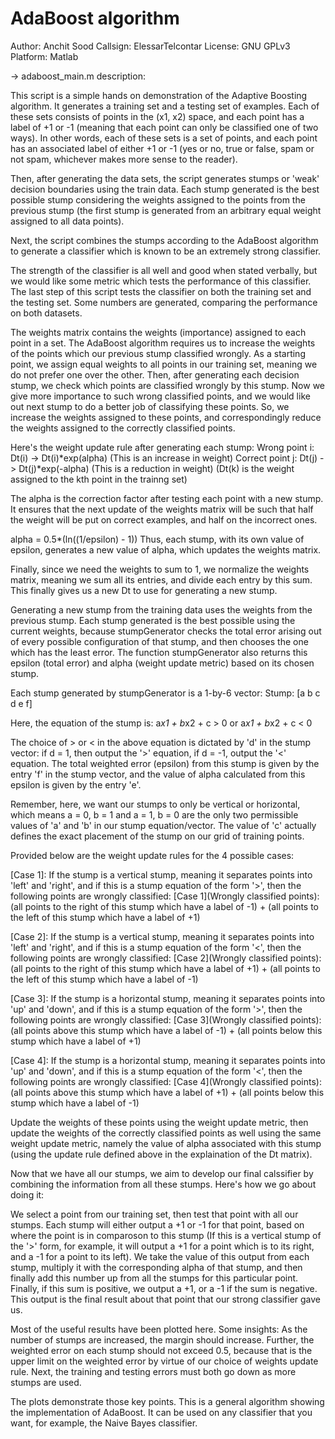 # AdaBoost algorithm

Author: Anchit Sood
Callsign: ElessarTelcontar
License: GNU GPLv3
Platform: Matlab


-> adaboost_main.m description:

This script is a simple hands on demonstration of the Adaptive Boosting
algorithm. It generates a training set and a testing set of examples.
Each of these sets consists of points in the (x1, x2) space, and each
point has a label of +1 or -1 (meaning that each point can only be
classified one of two ways). In other words, each of these sets is a set
of points, and each point has an associated label of either +1 or -1 (yes
or no, true or false, spam or not spam, whichever makes more sense to the
reader).

Then, after generating the data sets, the script generates stumps or
'weak' decision boundaries using the train data. Each stump generated is 
the best possible stump considering the weights assigned to the points
from the previous stump (the first stump is generated from an arbitrary
equal weight assigned to all data points).

Next, the script combines the stumps according to the AdaBoost algorithm
to generate a classifier which is known to be an extremely strong
classifier.

The strength of the classifier is all well and good when stated verbally,
but we would like some metric which tests the performance of this
classifier. The last step of this script tests the classifier on both the
training set and the testing set. Some numbers are generated, comparing
the performance on both datasets.



The weights matrix contains the weights (importance) assigned to each point
in a set. The AdaBoost algorithm requires us to increase the weights of
the points which our previous stump classified wrongly. As a starting
point, we assign equal weights to all points in our training set, meaning
we do not prefer one over the other. Then, after generating each decision
stump, we check which points are classified wrongly by this stump. Now we
give more importance to such wrong classified points, and we would like
out next stump to do a better job of classifying these points. So, we
increase the weights assigned to these points, and correspondingly reduce
the weights assigned to the correctly classified points.

Here's the weight update rule after generating each stump:
Wrong point i: Dt(i) -> Dt(i)*exp(alpha)
(This is an increase in weight)
Correct point j: Dt(j) -> Dt(j)*exp(-alpha)
(This is a reduction in weight)
(Dt(k) is the weight assigned to the kth point in the trainng set)

The alpha is the correction factor after testing each point with a new
stump. It ensures that the next update of the weights matrix will be such
that half the weight will be put on correct examples, and half on the
incorrect ones.

alpha = 0.5*(ln((1/epsilon) - 1))
Thus, each stump, with its own value of epsilon, generates a new value of 
alpha, which updates the weights matrix.

Finally, since we need the weights to sum to 1, we
normalize the weights matrix, meaning we sum all its entries, and divide
each entry by this sum. This finally gives us a new Dt to use for
generating a new stump.



Generating a new stump from the training data uses the weights from
the previous stump. Each stump generated is the best possible using
the current weights, because stumpGenerator checks the total error
arising out of every possible configuration of that stump, and then
chooses the one which has the least error. The function
stumpGenerator also returns this epsilon (total error) and alpha
(weight update metric) based on its chosen stump.

Each stump generated by stumpGenerator is a 1-by-6 vector: 
Stump: [a b c d e f]

Here, the equation of the stump is: 
a*x1 + b*x2 + c > 0 or a*x1 + b*x2 + c < 0 
 
The choice of > or < in the above equation is dictated by 'd' in the
stump vector: if d = 1, then output the '>' equation, if d = -1,
output the '<' equation. The total weighted error (epsilon) from this
stump is given by the entry 'f' in the stump vector, and the value of
alpha calculated from this epsilon is given by the entry 'e'.

Remember, here, we want our stumps to only be vertical or horizontal,
which means a = 0, b = 1 and a = 1, b = 0 are the only two
permissible values of 'a' and 'b' in our stump equation/vector. The
value of 'c' actually defines the exact placement of the stump on our
grid of training points.

Provided below are the weight update rules for the 4 possible cases:
 
[Case 1]: If the stump is a vertical stump, meaning it separates
points into 'left' and 'right', and if this is a stump equation of
the form '>', then the following points are wrongly classified:
[Case 1](Wrongly classified points): (all points to the right of this
stump which have a label of -1) + (all points to the left of this
stump which have a label of +1)

[Case 2]: If the stump is a vertical stump, meaning it separates
points into 'left' and 'right', and if this is a stump equation of
the form '<', then the following points are wrongly classified:
[Case 2](Wrongly classified points): (all points to the right of this
stump which have a label of +1) + (all points to the left of this
stump which have a label of -1)

[Case 3]: If the stump is a horizontal stump, meaning it separates
points into 'up' and 'down', and if this is a stump equation of the
form '>', then the following points are wrongly classified:
[Case 3](Wrongly classified points): (all points above this stump
which have a label of -1) + (all points below this stump which have a
label of +1)

[Case 4]: If the stump is a horizontal stump, meaning it separates
points into 'up' and 'down', and if this is a stump equation of the
form '<', then the following points are wrongly classified:
[Case 4](Wrongly classified points): (all points above this stump
which have a label of +1) + (all points below this stump which have a
label of -1)

Update the weights of these points using the weight update metric,
then update the weights of the correctly classified points as well
using the same weight update metric, namely the value of alpha
associated with this stump (using the update rule defined above in
the explaination of the Dt matrix).



Now that we have all our stumps, we aim to develop our final calssifier
by combining the information from all these stumps. Here's how we go
about doing it:

We select a point from our training set, then test that point with all
our stumps. Each stump will either output a +1 or -1 for that point,
based on where the point is in comparoson to this stump (If this is a
vertical stump of the '>' form, for example, it will output a +1 for a
point which is to its right, and a -1 for a point to its left). We take
the value of this output from each stump, multiply it with the
corresponding alpha of that stump, and then finally add this number up
from all the stumps for this particular point. Finally, if this sum is
positive, we output a +1, or a -1 if the sum is negative. This output is
the final result about that point that our strong classifier gave us.

Most of the useful results have been plotted here. Some insights: As the 
number of stumps are increased, the margin should increase. Further, the
weighted error on each stump should not exceed 0.5, because that is the 
upper limit on the weighted error by virtue of our choice of weights 
update rule. Next, the training and testing errors must both go down 
as more stumps are used.

The plots demonstrate those key points. This is a general algorithm 
showing the implementation of AdaBoost. It can be used on any classifier 
that you want, for example, the Naive Bayes classifier.
